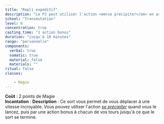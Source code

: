 ```yaml
---
title: "Repli expéditif"
description: "Le PJ peut utiliser l'action <em>se précipiter</em> en action bonus."
school: "Transmutation"
level: 0
concentration: true
casting_time: "1 action bonus"
duration: "jusqu'à 10 minutes"
range: "personnelle"
components:
  verbal: true
  somatic: true
  material: false
  materials: ""
ritual: false
classes:

    - Magie
---
```

**Coût** : 2 points de Magie   
**Incantation** : 
**Description** : Ce sort vous permet de vous déplacer à une vitesse incroyable. Vous pouvez utiliser l'action [_se précipiter_](/combattre/#se-precipiter) quand vous le lancez, puis par une action bonus à chacun de vos tours jusqu'à ce que le sort se termine.
